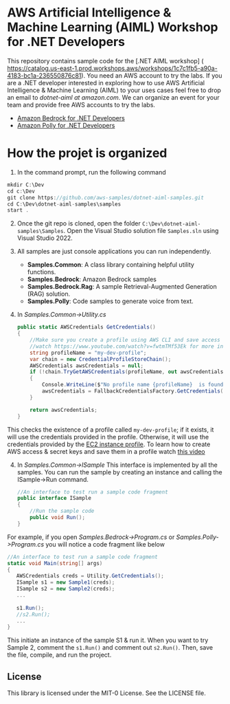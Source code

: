 # AWS Artificial Intelligence & Machine Learning (AIML) Workshop for .NET Developers

This repository contains sample code for the [.NET AIML workshop] ( https://catalog.us-east-1.prod.workshops.aws/workshops/1c7c1fb5-a90a-4183-bc1a-236550876c81). 
You need an AWS account to try the labs. If you are a .NET developer interested in exploring how to use AWS Artificial Intelligence & Machine Learning (AIML) to your uses cases feel free to drop an email to *dotnet-aiml at amazon.com*. We can organize an event for your team and provide free AWS accounts to try the labs. 

- [Amazon Bedrock for .NET Developers](https://catalog.us-east-1.prod.workshops.aws/workshops/1c7c1fb5-a90a-4183-bc1a-236550876c81/en-US/10000-bedrock)
- [Amazon Polly for .NET Developers](https://catalog.us-east-1.prod.workshops.aws/workshops/1c7c1fb5-a90a-4183-bc1a-236550876c81/en-US/21000-polly)

# How the projet is organized
1. In the command prompt, run the following command
```csharp
mkdir C:\Dev
cd c:\Dev
git clone https://github.com/aws-samples/dotnet-aiml-samples.git
cd C:\Dev\dotnet-aiml-samples\samples
start .
```

2. Once the git repo is cloned, open the folder `C:\Dev\dotnet-aiml-samples\Samples`. Open the Visual Studio solution file `Samples.sln` using Visual Studio 2022. 

3. All samples are just console applications you can run independently. 
    - **Samples.Common**: A class library containing helpful utility functions. 
    - **Samples.Bedrock**: Amazon Bedrock samples 
    - **Samples.Bedrock.Rag**:  A sample Retrieval-Augmented Generation (RAG) solution. 
    - **Samples.Polly**: Code samples to generate voice from text. 

4. In *Samples.Common->Utility.cs*

    ```csharp
    public static AWSCredentials GetCredentials()
    {
        //Make sure you create a profile using AWS CLI and save access key & secrete key
        //watch https://www.youtube.com/watch?v=fwtmTMf53Ek for more information
        string profileName = "my-dev-profile";
        var chain = new CredentialProfileStoreChain();
        AWSCredentials awsCredentials = null;
        if (!chain.TryGetAWSCredentials(profileName, out awsCredentials))
        {
            Console.WriteLine($"No profile name {profileName}  is found. Using the default credentials");
            awsCredentials = FallbackCredentialsFactory.GetCredentials();
        }

        return awsCredentials;
    }
    ```

This checks the existence of a profile called `my-dev-profile`; if it exists, it will use the credentials provided in the profile. Otherwise, it will use the credentials provided by the [EC2 instance profile](https://docs.aws.amazon.com/IAM/latest/UserGuide/id_roles_use_switch-role-ec2.html). 
To learn how to create AWS access & secret keys and save them in a profile watch [this video](https://www.youtube.com/watch?v=fwtmTMf53Ek)

4. In *Samples.Common->ISample*
   This interface is implemented by all the samples. You can run the sample by creating an instance and calling the ISample->Run command. 
    
    ```csharp
    //An interface to test run a sample code fragment
    public interface ISample
    {
        //Run the sample code
        public void Run();
    }
    ```

  For example, if you open *Samples.Bedrock->Program.cs* or *Samples.Polly->Program.cs* you will notice a code fragment like below

 ```csharp
 //An interface to test run a sample code fragment
 static void Main(string[] args)
 {
    AWSCredentials creds = Utility.GetCredentials();
    ISample s1 = new Sample1(creds);
    ISample s2 = new Sample2(creds);
    ...
    
    s1.Run();
    //s2.Run();
    ...
 }
 ```

This initiate an instance of the sample S1 & run it. When you want to try Sample 2, comment the `s1.Run()` and comment out `s2.Run()`. Then, save the file, compile, and run the project.  


## License

This library is licensed under the MIT-0 License. See the LICENSE file.
